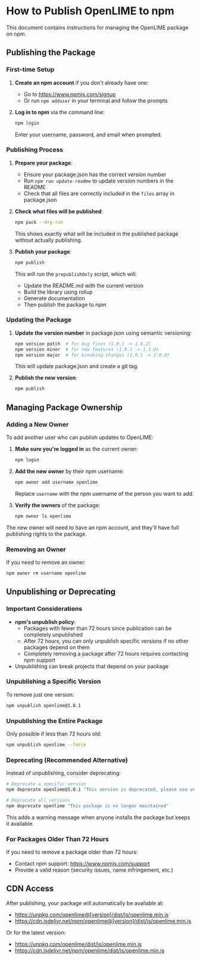 # How to Publish OpenLIME to npm

This document contains instructions for managing the OpenLIME package on npm.

## Publishing the Package

### First-time Setup

1. **Create an npm account** if you don't already have one:
   - Go to https://www.npmjs.com/signup
   - Or run `npm adduser` in your terminal and follow the prompts

2. **Log in to npm** via the command line:
   ```bash
   npm login
   ```
   Enter your username, password, and email when prompted.

### Publishing Process

1. **Prepare your package**:
   - Ensure your package.json has the correct version number
   - Run `npm run update-readme` to update version numbers in the README
   - Check that all files are correctly included in the `files` array in package.json

2. **Check what files will be published**:
   ```bash
   npm pack --dry-run
   ```
   This shows exactly what will be included in the published package without actually publishing.

3. **Publish your package**:
   ```bash
   npm publish
   ```
   This will run the `prepublishOnly` script, which will:
   - Update the README.md with the current version
   - Build the library using rollup
   - Generate documentation
   - Then publish the package to npm

### Updating the Package

1. **Update the version number** in package.json using semantic versioning:
   ```bash
   npm version patch  # for bug fixes (1.0.1 -> 1.0.2)
   npm version minor  # for new features (1.0.1 -> 1.1.0)
   npm version major  # for breaking changes (1.0.1 -> 2.0.0)
   ```
   This will update package.json and create a git tag.

2. **Publish the new version**:
   ```bash
   npm publish
   ```

## Managing Package Ownership

### Adding a New Owner

To add another user who can publish updates to OpenLIME:

1. **Make sure you're logged in** as the current owner:
   ```bash
   npm login
   ```

2. **Add the new owner** by their npm username:
   ```bash
   npm owner add username openlime
   ```
   Replace `username` with the npm username of the person you want to add.

3. **Verify the owners** of the package:
   ```bash
   npm owner ls openlime
   ```

The new owner will need to have an npm account, and they'll have full publishing rights to the package.

### Removing an Owner

If you need to remove an owner:
```bash
npm owner rm username openlime
```

## Unpublishing or Deprecating

### Important Considerations

- **npm's unpublish policy**: 
  - Packages with fewer than 72 hours since publication can be completely unpublished
  - After 72 hours, you can only unpublish specific versions if no other packages depend on them
  - Completely removing a package after 72 hours requires contacting npm support
- Unpublishing can break projects that depend on your package

### Unpublishing a Specific Version

To remove just one version:
```bash
npm unpublish openlime@1.0.1
```

### Unpublishing the Entire Package

Only possible if less than 72 hours old:
```bash
npm unpublish openlime --force
```

### Deprecating (Recommended Alternative)

Instead of unpublishing, consider deprecating:

```bash
# Deprecate a specific version
npm deprecate openlime@1.0.1 "This version is deprecated, please use version x.y.z instead"

# Deprecate all versions
npm deprecate openlime "This package is no longer maintained"
```

This adds a warning message when anyone installs the package but keeps it available.

### For Packages Older Than 72 Hours

If you need to remove a package older than 72 hours:
- Contact npm support: https://www.npmjs.com/support
- Provide a valid reason (security issues, name infringement, etc.)

## CDN Access

After publishing, your package will automatically be available at:
- https://unpkg.com/openlime@[version]/dist/js/openlime.min.js
- https://cdn.jsdelivr.net/npm/openlime@[version]/dist/js/openlime.min.js

Or for the latest version:
- https://unpkg.com/openlime/dist/js/openlime.min.js
- https://cdn.jsdelivr.net/npm/openlime/dist/js/openlime.min.js

